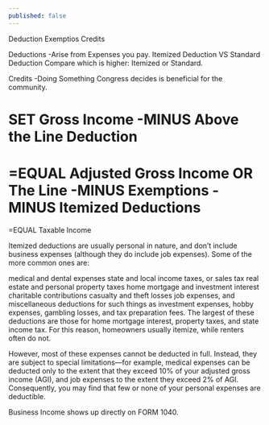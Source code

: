```yaml
---
published: false
---
```


Deduction
Exemptios
Credits

Deductions
-Arise from Expenses you pay.
Itemized Deduction VS Standard Deduction
Compare which is higher: Itemized or Standard.


Credits
-Doing Something Congress decides is beneficial for the community.

SET    Gross Income
-MINUS Above the Line Deduction
======================================
=EQUAL Adjusted Gross Income OR The Line
-MINUS Exemptions
-MINUS Itemized Deductions
====================
=EQUAL Taxable Income




Itemized deductions are usually personal in nature, and don’t include business expenses (although they do include job expenses). Some of the more common ones are:

medical and dental expenses
state and local income taxes, or sales tax
real estate and personal property taxes
home mortgage and investment interest
charitable contributions
casualty and theft losses
job expenses, and
miscellaneous deductions for such things as investment expenses, hobby expenses, gambling losses, and tax preparation fees.
The largest of these deductions are those for home mortgage interest, property taxes, and state income tax. For this reason, homeowners usually itemize, while renters often do not.

However, most of these expenses cannot be deducted in full. Instead, they are subject to special limitations—for example, medical expenses can be deducted only to the extent that they exceed 10% of your adjusted gross income (AGI), and job expenses to the extent they exceed 2% of AGI. Consequently, you may find that few or none of your personal expenses are deductible.



Business Income shows up directly on FORM 1040.




